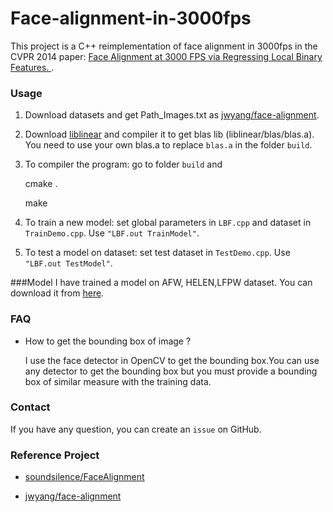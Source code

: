 # Face-alignment-in-3000fps

This project is a C++ reimplementation of face alignment in 3000fps in the CVPR 2014 paper:
[ Face Alignment at 3000 FPS via Regressing Local Binary Features. ]().

### Usage

1. Download datasets and get Path_Images.txt as [jwyang/face-alignment](https://github.com/jwyang/face-alignment). 

2. Download [liblinear](http://www.csie.ntu.edu.tw/~cjlin/liblinear/) and compiler it to get blas lib (liblinear/blas/blas.a). You need to use your own blas.a to replace `blas.a` in the folder `build`.

3. To compiler the program: go to folder `build` and 
   
   cmake .
  
   make

4. To train a new model: set global parameters in `LBF.cpp` and dataset in `TrainDemo.cpp`. Use `"LBF.out TrainModel"`.
5. To test a model on dataset: set test dataset in `TestDemo.cpp`. Use `"LBF.out TestModel"`.

###Model
I have trained a model on AFW, HELEN,LFPW dataset. You can download it from [here](http://pan.baidu.com/s/1326PS). 


### FAQ
* How to get the bounding box of image ?

	I use the face detector in OpenCV to get the bounding box.You can use any detector to get the bounding box but you must provide a bounding box of similar measure with the training data. 

### Contact 
If you have any question, you can create an `issue` on GitHub.

### Reference Project
* [soundsilence/FaceAlignment](https://github.com/soundsilence/FaceAlignment)

* [jwyang/face-alignment](https://github.com/jwyang/face-alignment)  




 
  
